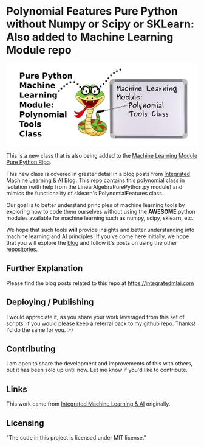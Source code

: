 # Polynomial Features Pure Python without Numpy or Scipy or SKLearn: Also added to Machine Learning Module repo

![Polynomial Features Pure Python](https://github.com/ThomIves/PolynomialFeatures/blob/master/Machine_Learning_Module_Polynomial_Tools_Class_Post_Title.png)

This is a new class that is also being added to the [Machine Learning Module Pure Python Ripo](https://github.com/ThomIves/MachineLearningModulePurePy). 

This new class is covered in greater detail in a blog posts from [Integrated Machine Learning & AI Blog](https://integratedmlai.com/pure-python-machine-learning-module-polynomial-tools-class/). This repo contains this polynomial class in isolation (with help from the LinearAlgebraPurePython.py module) and mimics the functionality of sklearn's PolynomialFeatures class.

Our goal is to better understand principles of machine learning tools by exploring how to code them ourselves  without using the **AWESOME** python modules available for machine learning such as numpy, scipy, sklearn, etc.

We hope that such tools **will** provide insights and better understanding into machine learning and AI principles. If you've come here initially, we hope that you will explore the [blog](https://integratedmlai.com) and follow it's posts on using the other repositories. 

## Further Explanation

Please find the blog posts related to this repo at https://integratedmlai.com


## Deploying / Publishing

I would appreciate it, as you share your work leveraged from this set of scripts, if you would please keep a referral back to my github repo. Thanks! I'd do the same for you. :-)

## Contributing

I am open to share the development and improvements of this with others, but it has been solo up until now. Let me know if you'd like to contribute.

## Links

This work came from [Integrated Machine Learning & AI](https://integratedmlai.com) originally.

## Licensing

"The code in this project is licensed under MIT license."
